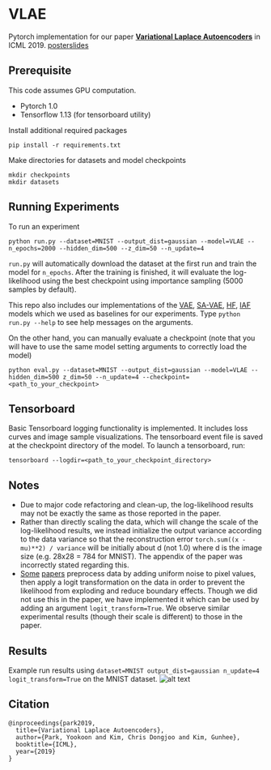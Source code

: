 # VLAE
Pytorch implementation for our paper [**Variational Laplace Autoencoders**](http://proceedings.mlr.press/v97/park19a.html) in ICML 2019.
[poster](https://github.com/yookoon/VLAE/blob/master/misc/poster.pdf)[slides](https://github.com/yookoon/VLAE/blob/master/misc/slides.pdf)

## Prerequisite
This code assumes GPU computation.
- Pytorch 1.0
- Tensorflow 1.13 (for tensorboard utility)

Install additional required packages
```
pip install -r requirements.txt
```

Make directories for datasets and model checkpoints
```
mkdir checkpoints
mkdir datasets
```

## Running Experiments
To run an experiment
```
python run.py --dataset=MNIST --output_dist=gaussian --model=VLAE --n_epochs=2000 --hidden_dim=500 --z_dim=50 --n_update=4
```
`run.py` will automatically download the dataset at the first run and train the model for `n_epochs`. After the training is finished, it will evaluate the log-likelihood using the best checkpoint using importance sampling (5000 samples by default).

This repo also includes our implementations of the [VAE](https://arxiv.org/abs/1312.6114), [SA-VAE](https://arxiv.org/abs/1802.02550), [HF](https://arxiv.org/abs/1611.09630), [IAF](https://arxiv.org/abs/1606.04934) models which we used as baselines for our experiments.
Type `python run.py --help` to see help messages on the arguments.

On the other hand, you can manually evaluate a checkpoint (note that you will have to use the same model setting arguments to correctly load the model)
```
python eval.py --dataset=MNIST --output_dist=gaussian --model=VLAE --hidden_dim=500 z_dim=50 --n_update=4 --checkpoint=<path_to_your_checkpoint>
```

## Tensorboard
Basic Tensorboard logging functionality is implemented. It includes loss curves and image sample visualizations. The tensorboard event file is saved at the checkpoint directory of the model.
To launch a tensorboard, run:
```
tensorboard --logdir=<path_to_your_checkpoint_directory>
```

## Notes
- Due to major code refactoring and clean-up, the log-likelihood results may not be exactly the same as those reported in the paper.
- Rather than directly scaling the data, which will change the scale of the log-likelihood results, we instead initialize the output variance according to the data variance so that the reconstruction error `torch.sum((x - mu)**2) / variance` will be initially about d (not 1.0) where d is the image size (e.g. 28x28 = 784 for MNIST). The appendix of the paper was incorrectly stated regarding this.
- [Some](https://arxiv.org/abs/1605.08803) [papers](https://arxiv.org/abs/1705.07057) preprocess data by adding uniform noise to pixel values, then apply a logit transformation on the data in order to prevent the likelihood from exploding and reduce boundary effects. Though we did not use this in the paper, we have implemented it which can be used by adding an argument `logit_transform=True`. We observe similar experimental results (though their scale is different) to those in the paper.

## Results
Example run results using `dataset=MNIST output_dist=gaussian n_update=4 logit_transform=True` on the MNIST dataset.
![alt text](misc/vlae_results.png)

## Citation
```
@inproceedings{park2019,
  title={Variational Laplace Autoencoders},
  author={Park, Yookoon and Kim, Chris Dongjoo and Kim, Gunhee},
  booktitle={ICML},
  year={2019}
}
```
